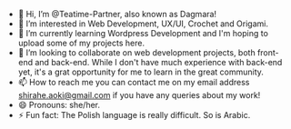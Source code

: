 - 👋 Hi, I’m @Teatime-Partner, also known as Dagmara!
- 👀 I’m interested in Web Development, UX/UI, Crochet and Origami.
- 🌱 I’m currently learning Wordpress Development and I'm hoping to upload some of my projects here.
- 💞️ I’m looking to collaborate on web development projects, both front-end and back-end. While I don't have much experience with back-end yet, it's a grat opportunity for me to learn in the great community.
- 📫 How to reach me you can contact me on my email address shirahe.aoki@gmail.com if you have any queries about my work!
- 😄 Pronouns: she/her.
- ⚡ Fun fact: The Polish language is really difficult. So is Arabic.

<!---
Teatime-Partner/Teatime-Partner is a ✨ special ✨ repository because its `README.md` (this file) appears on your GitHub profile.
You can click the Preview link to take a look at your changes.
--->
